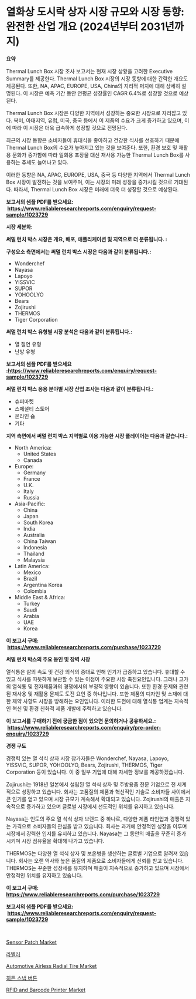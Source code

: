 <p><h1>열화상 도시락 상자 시장 규모와 시장 동향: 완전한 산업 개요 (2024년부터 2031년까지)</h1></p><p><strong>요약</strong></p>
<p><p>Thermal Lunch Box 시장 조사 보고서는 현재 시장 상황을 고려한 Executive Summary를 제공한다. Thermal Lunch Box 시장의 시장 동향에 대한 간략한 개요도 제공된다. 또한, NA, APAC, EUROPE, USA, China의 지리적 퍼지에 대해 상세히 설명된다. 이 시장은 예측 기간 동안 연평균 성장률인 CAGR 6.4%로 성장할 것으로 예상된다.</p><p>Thermal Lunch Box 시장은 다양한 지역에서 성장하는 중요한 시장으로 자리잡고 있다. 북미, 아태지역, 유럽, 미국, 중국 등에서 이 제품의 수요가 크게 증가하고 있으며, 이에 따라 이 시장은 더욱 급속하게 성장할 것으로 전망된다.</p><p>최근의 시장 동향은 소비자들이 휴대식을 좋아하고 건강한 식사를 선호하기 때문에 Thermal Lunch Box의 수요가 높아지고 있는 것을 보여준다. 또한, 환경 보호 및 재활용 문화가 증가함에 따라 일회용 포장물 대신 재사용 가능한 Thermal Lunch Box를 사용하는 추세도 늘어나고 있다.</p><p>이러한 동향은 NA, APAC, EUROPE, USA, 중국 등 다양한 지역에서 Thermal Lunch Box 시장이 발전하는 것을 보여주며, 이는 시장의 미래 성장을 증가시킬 것으로 기대된다. 따라서, Thermal Lunch Box 시장은 미래에 더욱 더 성장할 것으로 예상된다.</p></p>
<p><strong>보고서의 샘플 PDF를 받으세요: &nbsp;<a href="https://www.reliableresearchreports.com/enquiry/request-sample/1023729">https://www.reliableresearchreports.com/enquiry/request-sample/1023729</a></strong></p>
<p><strong>시장 세분화:</strong></p>
<p><strong> 써멀 런치 박스 시장은 개요, 배포, 애플리케이션 및 지역으로 더 분류됩니다. :</strong></p>
<p><strong>구성요소 측면에서는 써멀 런치 박스 시장은 다음과 같이 분류됩니다.:</strong></p>
<p><ul><li>Wonderchef</li><li>Nayasa</li><li>Lapoyo</li><li>YISSVIC</li><li>SUPOR</li><li>YOHOOLYO</li><li>Bears</li><li>Zojirushi</li><li>THERMOS</li><li>Tiger Corporation</li></ul></p>
<p><strong> 써멀 런치 박스 유형별 시장 분석은 다음과 같이 분류됩니다.:</strong></p>
<p><ul><li>열 절연 유형</li><li>난방 유형</li></ul></p>
<p><strong>보고서의 샘플 PDF를 받으세요 :<a href="https://www.reliableresearchreports.com/enquiry/request-sample/1023729">https://www.reliableresearchreports.com/enquiry/request-sample/1023729</a></strong></p>
<p><strong> 써멀 런치 박스 응용 분야별 시장 산업 조사는 다음과 같이 분류됩니다.:</strong></p>
<p><ul><li>슈퍼마켓</li><li>스페셜티 스토어</li><li>온라인 숍</li><li>기타</li></ul></p>
<p><strong>지역 측면에서 써멀 런치 박스 지역별로 이용 가능한 시장 플레이어는 다음과 같습니다.:</strong></p>
<p><ul>
    <li>
        North America:
        <ul>
            <li>United States</li>
            <li>Canada</li>
        </ul>
    </li>
    <li>
        Europe:
        <ul>
            <li>Germany</li>
            <li>France</li>
            <li>U.K.</li>
            <li>Italy</li>
            <li>Russia</li>
        </ul>
    </li>
    <li>
        Asia-Pacific:
        <ul>
            <li>China</li>
            <li>Japan</li>
            <li>South Korea</li>
            <li>India</li>
            <li>Australia</li>
            <li>China Taiwan</li>
            <li>Indonesia</li>
            <li>Thailand</li>
            <li>Malaysia</li>
        </ul>
    </li>
    <li>
        Latin America:
        <ul>
            <li>Mexico</li>
            <li>Brazil</li>
            <li>Argentina Korea</li>
            <li>Colombia</li>
        </ul>
    </li>
    <li>
        Middle East & Africa:
        <ul>
            <li>Turkey</li>
            <li>Saudi</li>
            <li>Arabia</li>
            <li>UAE</li>
            <li>Korea</li>
        </ul>
    </li>
    </ul></p>
<p><strong>이 보고서 구매: &nbsp;<a href="https://www.reliableresearchreports.com/purchase/1023729">https://www.reliableresearchreports.com/purchase/1023729</a></strong></p>
<p><strong>써멀 런치 박스의 주요 동인 및 장벽 시장</strong></p>
<p><p>열식통은 삶의 속도 및 건강 의식의 증대로 인해 인기가 급증하고 있습니다. 휴대할 수 있고 식사를 따뜻하게 보관할 수 있는 이점이 주요한 시장 촉진요인입니다. 그러나 고가의 열식통 및 전자제품과의 경쟁에서의 부정적 영향이 있습니다. 또한 환경 문제와 관련된 재사용 및 재활용 문제도 도전 요인 중 하나입니다. 또한 제품의 디자인 및 소재에 대 한 제약 사항도 시장을 방해하는 요인입니다. 이러한 도전에 대해 열식통 업계는 지속적인 혁신 및 환경 친화적 제품 개발에 주력하고 있습니다.</p></p>
<p><strong>이 보고서를 구매하기 전에 궁금한 점이 있으면 문의하거나 공유하세요.: &nbsp;<a href="https://www.reliableresearchreports.com/enquiry/pre-order-enquiry/1023729">https://www.reliableresearchreports.com/enquiry/pre-order-enquiry/1023729</a></strong></p>
<p><strong>경쟁 구도</strong></p>
<p><p>경쟁력 있는 열 석식 상자 시장 참가자들은 Wonderchef, Nayasa, Lapoyo, YISSVIC, SUPOR, YOHOOLYO, Bears, Zojirushi, THERMOS, Tiger Corporation 등이 있습니다. 이 중 일부 기업에 대해 자세한 정보를 제공하겠습니다.</p><p>Zojirushi는 1918년 일본에서 설립된 열 석식 상자 및 주방용품 전문 기업으로 전 세계적으로 성장하고 있습니다. 회사는 고품질의 제품과 혁신적인 기술로 소비자들 사이에서 큰 인기를 얻고 있으며 시장 규모가 계속해서 확대되고 있습니다. Zojirushi의 매출은 지속적으로 증가하고 있으며 글로벌 시장에서 선도적인 위치를 유지하고 있습니다.</p><p>Nayasa는 인도의 주요 열 석식 상자 브랜드 중 하나로, 다양한 제품 라인업과 경쟁력 있는 가격으로 소비자들의 관심을 받고 있습니다. 회사는 과거에 안정적인 성장을 이루며 시장에서 강력한 입지를 유지하고 있습니다. Nayasa는 그 동안의 매출을 꾸준히 증가시키며 시장 점유율을 확대해 나가고 있습니다.</p><p>THERMOS는 다양한 열 석식 상자 및 보온병을 생산하는 글로벌 기업으로 알려져 있습니다. 회사는 오랜 역사와 높은 품질의 제품으로 소비자들에게 신뢰를 받고 있습니다. THERMOS는 꾸준한 성장세를 유지하며 매출이 지속적으로 증가하고 있으며 시장에서 안정적인 위치를 유지하고 있습니다.</p></p>
<p><strong>이 보고서 구매: &nbsp; <a href="https://www.reliableresearchreports.com/purchase/1023729">https://www.reliableresearchreports.com/purchase/1023729</a></strong></p>
<p><strong>보고서의 샘플 PDF를 받으세요: &nbsp;<a href="https://www.reliableresearchreports.com/enquiry/request-sample/1023729">https://www.reliableresearchreports.com/enquiry/request-sample/1023729</a></strong><strong></strong></p>
<p>&nbsp;</p>
<p><p><a href="https://github.com/pizolina/Market-Research-Report-List-3/blob/main/sensor-patch-market.md">Sensor Patch Market</a></p><p><a href="https://github.com/CliftonFisher9067/Market-Research-Report-List-1/blob/main/13357159109.md">라벨러</a></p><p><a href="https://issuu.com/reportprime-2/docs/automotive-airless-radial-tire-market-size-2030.pp">Automotive Airless Radial Tire Market</a></p><p><a href="https://github.com/vskv4779xr1/Market-Research-Report-List-1/blob/main/70632159108.md">히든 스냅 버튼</a></p><p><a href="https://github.com/danielneavesallisons03mba/Market-Research-Report-List-1/blob/main/rfid-and-barcode-printer-market.md">RFID and Barcode Printer Market</a></p></p>